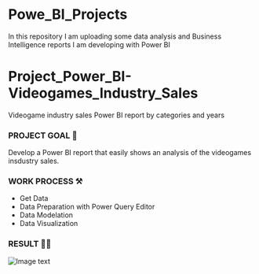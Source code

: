 # Powe_BI_Projects

In this repository I am uploading some data analysis and Business Intelligence reports I am developing with Power BI


# Project_Power_BI-Videogames_Industry_Sales
Videogame industry sales Power BI report by categories and years

### PROJECT GOAL 🎯
Develop a Power BI report that easily shows an analysis of the videogames insdustry sales.

### WORK PROCESS  ⚒️
- Get Data
- Data Preparation with Power Query Editor
- Data Modelation 
- Data Visualization

### RESULT 👨‍💻

![Image text](https://github.com/Davidteje/Project_Power_BI-Videogames_Industry_Sales/blob/main/img/BI%20Dashboard.png)
